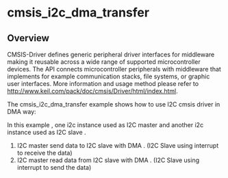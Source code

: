 # cmsis_i2c_dma_transfer

## Overview
CMSIS-Driver defines generic peripheral driver interfaces for middleware making it reusable across a wide 
range of supported microcontroller devices. The API connects microcontroller peripherals with middleware 
that implements for example communication stacks, file systems, or graphic user interfaces. 
More information and usage method please refer to http://www.keil.com/pack/doc/cmsis/Driver/html/index.html.

The cmsis_i2c_dma_transfer example shows how to use I2C cmsis driver in DMA way:

In this example , one i2c instance used as I2C master and another i2c instance used as I2C slave .
1. I2C master send data to I2C slave with DMA . (I2C Slave using interrupt to receive the data)
2. I2C master read data from I2C slave with DMA . (I2C Slave using interrupt to send the data)
